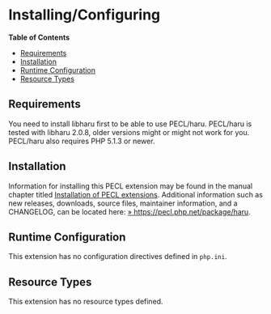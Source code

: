 Installing/Configuring
======================

**Table of Contents**

-   [Requirements](/haru/setup.html#Requirements)
-   [Installation](/haru/setup.html#Installation)
-   [Runtime Configuration](/haru/setup.html#Runtime%20Configuration)
-   [Resource Types](/haru/setup.html#Resource%20Types)

Requirements
------------

You need to install libharu first to be able to use PECL/haru. PECL/haru
is tested with libharu 2.0.8, older versions might or might not work for
you. PECL/haru also requires PHP 5.1.3 or newer.

Installation
------------

Information for installing this PECL extension may be found in the
manual chapter titled
<a href="/install/pecl.html" class="link">Installation of PECL extensions</a>.
Additional information such as new releases, downloads, source files,
maintainer information, and a CHANGELOG, can be located here:
<a href="https://pecl.php.net/package/haru" class="link external">» https://pecl.php.net/package/haru</a>.

Runtime Configuration
---------------------

This extension has no configuration directives defined in `php.ini`.

Resource Types
--------------

This extension has no resource types defined.
